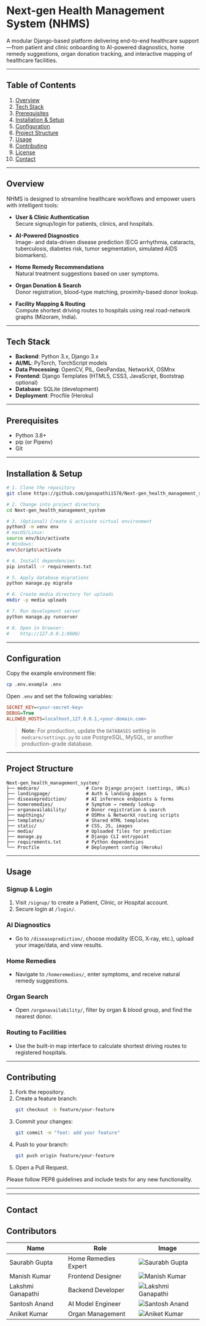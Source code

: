 # Next-gen Health Management System (NHMS)

A modular Django-based platform delivering end-to-end healthcare support—from patient and clinic onboarding to AI-powered diagnostics, home remedy suggestions, organ donation tracking, and interactive mapping of healthcare facilities.

---

## Table of Contents

1. [Overview](#overview)  
2. [Tech Stack](#tech-stack)  
3. [Prerequisites](#prerequisites)  
4. [Installation & Setup](#installation--setup)  
5. [Configuration](#configuration)  
6. [Project Structure](#project-structure)  
7. [Usage](#usage)  
8. [Contributing](#contributing)  
9. [License](#license)  
10. [Contact](#contact)

---

## Overview

NHMS is designed to streamline healthcare workflows and empower users with intelligent tools:

- **User & Clinic Authentication**  
  Secure signup/login for patients, clinics, and hospitals.

- **AI-Powered Diagnostics**  
  Image- and data-driven disease prediction (ECG arrhythmia, cataracts, tuberculosis, diabetes risk, tumor segmentation, simulated AIDS biomarkers).

- **Home Remedy Recommendations**  
  Natural treatment suggestions based on user symptoms.

- **Organ Donation & Search**  
  Donor registration, blood-type matching, proximity-based donor lookup.

- **Facility Mapping & Routing**  
  Compute shortest driving routes to hospitals using real road-network graphs (Mizoram, India).

---

## Tech Stack

- **Backend**: Python 3.x, Django 3.x  
- **AI/ML**: PyTorch, TorchScript models  
- **Data Processing**: OpenCV, PIL, GeoPandas, NetworkX, OSMnx  
- **Frontend**: Django Templates (HTML5, CSS3, JavaScript, Bootstrap optional)  
- **Database**: SQLite (development)  
- **Deployment**: Procfile (Heroku)

---

## Prerequisites

- Python 3.8+  
- pip (or Pipenv)  
- Git

---

## Installation & Setup

```bash
# 1. Clone the repository
git clone https://github.com/ganapathi1578/Next-gen_health_management_system.git

# 2. Change into project directory
cd Next-gen_health_management_system

# 3. (Optional) Create & activate virtual environment
python3 -m venv env
# macOS/Linux:
source env/bin/activate
# Windows:
env\Scripts\activate

# 4. Install dependencies
pip install -r requirements.txt

# 5. Apply database migrations
python manage.py migrate

# 6. Create media directory for uploads
mkdir -p media uploads

# 7. Run development server
python manage.py runserver

# 8. Open in browser:
#    http://127.0.0.1:8000/
```

---

## Configuration

Copy the example environment file:

```bash
cp .env.example .env
```

Open `.env` and set the following variables:

```ini
SECRET_KEY=<your-secret-key>
DEBUG=True
ALLOWED_HOSTS=localhost,127.0.0.1,<your-domain.com>
```

> **Note:** For production, update the `DATABASES` setting in `medcare/settings.py` to use PostgreSQL, MySQL, or another production-grade database.

---

## Project Structure

```text
Next-gen_health_management_system/
├── medcare/                 # Core Django project (settings, URLs)
├── landingpage/             # Auth & landing pages
├── diseaseprediction/       # AI inference endpoints & forms
├── homeremedies/            # Symptom → remedy lookup
├── organavailability/       # Donor registration & search
├── mapthings/               # OSMnx & NetworkX routing scripts
├── templates/               # Shared HTML templates
├── static/                  # CSS, JS, images
├── media/                   # Uploaded files for prediction
├── manage.py                # Django CLI entrypoint
├── requirements.txt         # Python dependencies
└── Procfile                 # Deployment config (Heroku)
```

---

## Usage

### Signup & Login

1. Visit `/signup/` to create a Patient, Clinic, or Hospital account.  
2. Secure login at `/login/`.

### AI Diagnostics

- Go to `/diseaseprediction/`, choose modality (ECG, X‑ray, etc.), upload your image/data, and view results.

### Home Remedies

- Navigate to `/homeremedies/`, enter symptoms, and receive natural remedy suggestions.

### Organ Search

- Open `/organavailability/`, filter by organ & blood group, and find the nearest donor.

### Routing to Facilities

- Use the built-in map interface to calculate shortest driving routes to registered hospitals.

---

## Contributing

1. Fork the repository.  
2. Create a feature branch:
   ```bash
   git checkout -b feature/your-feature
   ```
3. Commit your changes:
   ```bash
   git commit -m "feat: add your feature"
   ```
4. Push to your branch:
   ```bash
   git push origin feature/your-feature
   ```
5. Open a Pull Request.

Please follow PEP8 guidelines and include tests for any new functionality.

---

---

## Contact

## Contributors

| Name              | Role                   | Image                         |
|-------------------|------------------------|-------------------------------|
| Saurabh Gupta     | Home Remedies Expert   | ![Saurabh Gupta](https://via.placeholder.com/180) |
| Manish Kumar      | Frontend Designer      | ![Manish Kumar](https://via.placeholder.com/180)  |
| Lakshmi Ganapathi | Backend Developer      | ![Lakshmi Ganapathi](https://via.placeholder.com/180) |
| Santosh Anand     | AI Model Engineer      | ![Santosh Anand](https://via.placeholder.com/180)  |
| Aniket Kumar      | Organ Management       | ![Aniket Kumar](https://via.placeholder.com/180)   |


